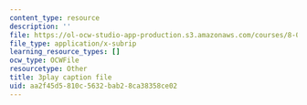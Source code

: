 ```yaml
---
content_type: resource
description: ''
file: https://ol-ocw-studio-app-production.s3.amazonaws.com/courses/8-01sc-classical-mechanics-fall-2016/aa2f45d5810c5632bab28ca38358ce02_FNOfxJxceIM.vtt
file_type: application/x-subrip
learning_resource_types: []
ocw_type: OCWFile
resourcetype: Other
title: 3play caption file
uid: aa2f45d5-810c-5632-bab2-8ca38358ce02
---
```

